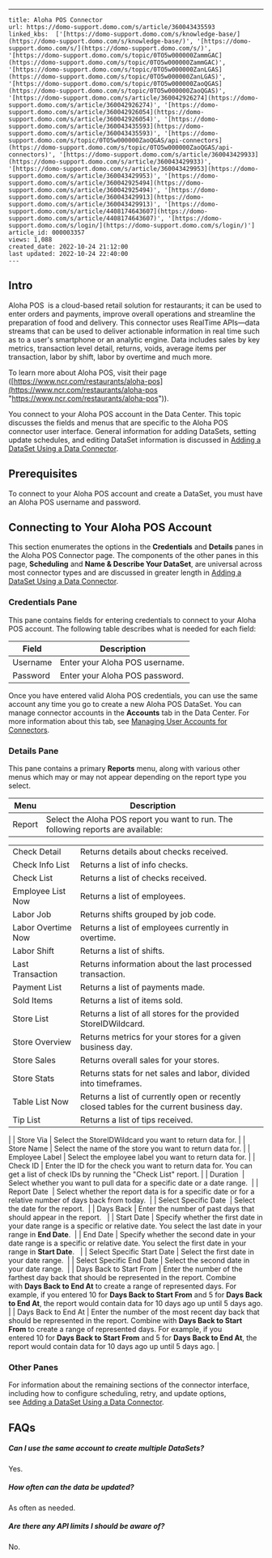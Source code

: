 ---
    title: Aloha POS Connector
    url: https://domo-support.domo.com/s/article/360043435593
    linked_kbs:  ['[https://domo-support.domo.com/s/knowledge-base/](https://domo-support.domo.com/s/knowledge-base/)', '[https://domo-support.domo.com/s/](https://domo-support.domo.com/s/)', '[https://domo-support.domo.com/s/topic/0TO5w000000ZammGAC](https://domo-support.domo.com/s/topic/0TO5w000000ZammGAC)', '[https://domo-support.domo.com/s/topic/0TO5w000000ZanLGAS](https://domo-support.domo.com/s/topic/0TO5w000000ZanLGAS)', '[https://domo-support.domo.com/s/topic/0TO5w000000ZaoQGAS](https://domo-support.domo.com/s/topic/0TO5w000000ZaoQGAS)', '[https://domo-support.domo.com/s/article/360042926274](https://domo-support.domo.com/s/article/360042926274)', '[https://domo-support.domo.com/s/article/360042926054](https://domo-support.domo.com/s/article/360042926054)', '[https://domo-support.domo.com/s/article/360043435593](https://domo-support.domo.com/s/article/360043435593)', '[https://domo-support.domo.com/s/topic/0TO5w000000ZaoQGAS/api-connectors](https://domo-support.domo.com/s/topic/0TO5w000000ZaoQGAS/api-connectors)', '[https://domo-support.domo.com/s/article/360043429933](https://domo-support.domo.com/s/article/360043429933)', '[https://domo-support.domo.com/s/article/360043429953](https://domo-support.domo.com/s/article/360043429953)', '[https://domo-support.domo.com/s/article/360042925494](https://domo-support.domo.com/s/article/360042925494)', '[https://domo-support.domo.com/s/article/360043429913](https://domo-support.domo.com/s/article/360043429913)', '[https://domo-support.domo.com/s/article/4408174643607](https://domo-support.domo.com/s/article/4408174643607)', '[https://domo-support.domo.com/s/login/](https://domo-support.domo.com/s/login/)']
    article_id: 000003357
    views: 1,088
    created_date: 2022-10-24 21:12:00
    last updated: 2022-10-24 22:40:00
    ---



Intro
-----


Aloha POS  is a cloud-based retail solution for restaurants; it can be used to enter orders and payments, improve overall operations and streamline the preparation of food and delivery. This connector uses RealTime APIs—data streams that can be used to deliver actionable information in real time such as to a user's smartphone or an analytic engine. Data includes sales by key metrics, transaction level detail, returns, voids, average items per transaction, labor by shift, labor by overtime and much more.


To learn more about Aloha POS, visit their page ([https://www.ncr.com/restaurants/aloha-pos](https://www.ncr.com/restaurants/aloha-pos "https://www.ncr.com/restaurants/aloha-pos")).


You connect to your Aloha POS account in the Data Center. This topic discusses the fields and menus that are specific to the Aloha POS connector user interface. General information for adding DataSets, setting update schedules, and editing DataSet information is discussed in [Adding a DataSet Using a Data Connector](/s/article/360042926274 "Adding a DataSet Using a Data Connector").


Prerequisites
-------------


To connect to your Aloha POS account and create a DataSet, you must have an Aloha POS username and password.


Connecting to Your Aloha POS Account
------------------------------------


This section enumerates the options in the **Credentials** and **Details** panes in the Aloha POS Connector page. The components of the other panes in this page, **Scheduling** and **Name & Describe Your DataSet**, are universal across most connector types and are discussed in greater length in [Adding a DataSet Using a Data Connector](/s/article/360042926274 "Adding a DataSet Using a Data Connector").


### Credentials Pane


This pane contains fields for entering credentials to connect to your Aloha POS account. The following table describes what is needed for each field:  




| Field | Description |
| --- | --- |
| Username | Enter your Aloha POS username. |
| Password | Enter your Aloha POS password.  |


Once you have entered valid Aloha POS credentials, you can use the same account any time you go to create a new Aloha POS DataSet. You can manage connector accounts in the **Accounts** tab in the Data Center. For more information about this tab, see [Managing User Accounts for Connectors](/s/article/360042926054 "Managing User Accounts for Connectors").


### Details Pane


This pane contains a primary **Reports** menu, along with various other menus which may or may not appear depending on the report type you select.




| Menu | Description |
| --- | --- |
| Report | Select the Aloha POS report you want to run. The following reports are available:

|  |  |
| --- | --- |
| Check Detail | Returns details about checks received. |
| Check Info List | Returns a list of info checks. |
| Check List | Returns a list of checks received. |
| Employee List Now | Returns a list of employees. |
| Labor Job | Returns shifts grouped by job code. |
| Labor Overtime Now | Returns a list of employees currently in overtime. |
| Labor Shift | Returns a list of shifts. |
| Last Transaction | Returns information about the last processed transaction. |
| Payment List | Returns a list of payments made. |
| Sold Items | Returns a list of items sold. |
| Store List | Returns a list of all stores for the provided StoreIDWildcard.  |
| Store Overview | Returns metrics for your stores for a given business day. |
| Store Sales | Returns overall sales for your stores. |
| Store Stats | Returns stats for net sales and labor, divided into timeframes. |
| Table List Now | Returns a list of currently open or recently closed tables for the current business day. |
| Tip List | Returns a list of tips received. |

 |
| Store Via | Select the StoreIDWildcard you want to return data for. |
| Store Name | Select the name of the store you want to return data for. |
| Employee Label | Select the employee label you want to return data for. |
| Check ID | Enter the ID for the check you want to return data for. You can get a list of check IDs by running the "Check List" report. |
| Duration  | Select whether you want to pull data for a specific date or a date range.  |
| Report Date  | Select whether the report data is for a specific date or for a relative number of days back from today.  |
| Select Specific Date  | Select the date for the report.  |
| Days Back | Enter the number of past days that should appear in the report.   |
| Start Date | Specify whether the first date in your date range is a specific or relative date. You select the last date in your range in **End Date**.  |
| End Date | Specify whether the second date in your date range is a specific or relative date. You select the first date in your range in **Start Date**.   |
| Select Specific Start Date | Select the first date in your date range.  |
| Select Specific End Date | Select the second date in your date range.  |
| Days Back to Start From | Enter the number of the farthest day back that should be represented in the report. Combine with **Days Back to End At** to create a range of represented days.
For example, if you entered 10 for **Days Back to Start From** and 5 for **Days Back to End At**, the report would contain data for 10 days ago up until 5 days ago. |
| Days Back to End At | Enter the number of the most recent day back that should be represented in the report. Combine with **Days Back to Start From** to create a range of represented days.
For example, if you entered 10 for **Days Back to Start From** and 5 for **Days Back to End At**, the report would contain data for 10 days ago up until 5 days ago. |


### Other Panes


For information about the remaining sections of the connector interface, including how to configure scheduling, retry, and update options, see [Adding a DataSet Using a Data Connector](/s/article/360042926274 "Adding a DataSet Using a Data Connector").


FAQs
----


##### Can I use the same account to create multiple DataSets?


Yes.


##### How often can the data be updated?


As often as needed.


##### Are there any API limits I should be aware of?


No.

